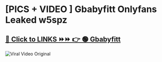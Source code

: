 
 # [PICS + VIDEO ] Gbabyfitt Onlyfans Leaked w5spz

## <h2><a href="https://clipsfans.com/Gbabyfitt&ref=git">🔗 Click to LINKS ⏩⏩ 👉 🟢 Gbabyfitt </a></h2>

<a href="https://clipsfans.com/Gbabyfitt&ref=git" rel="nofollow" data-target="animated-image.originalLink"><img src="https://i.ibb.co.com/xMMVF88/686577567.gif" alt="Viral Video Original" style="max-width: 100%; display: inline-block;" data-target="animated-image.originalImage"></a>

